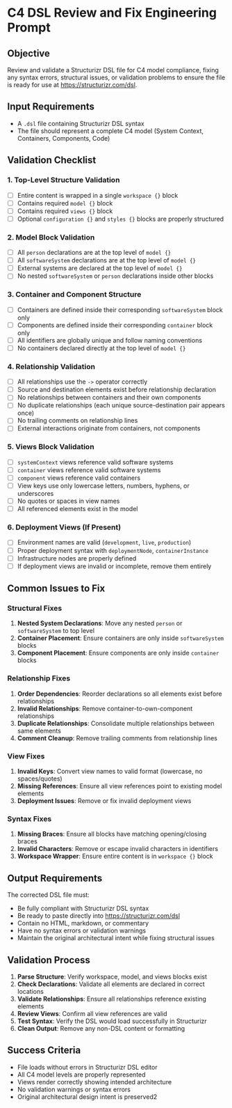 # C4 DSL Review and Fix Engineering Prompt

## Objective
Review and validate a Structurizr DSL file for C4 model compliance, fixing any syntax errors, structural issues, or validation problems to ensure the file is ready for use at https://structurizr.com/dsl.

## Input Requirements
- A `.dsl` file containing Structurizr DSL syntax
- The file should represent a complete C4 model (System Context, Containers, Components, Code)

## Validation Checklist

### 1. Top-Level Structure Validation
- [ ] Entire content is wrapped in a single `workspace {}` block
- [ ] Contains required `model {}` block
- [ ] Contains required `views {}` block
- [ ] Optional `configuration {}` and `styles {}` blocks are properly structured

### 2. Model Block Validation
- [ ] All `person` declarations are at the top level of `model {}`
- [ ] All `softwareSystem` declarations are at the top level of `model {}`
- [ ] External systems are declared at the top level of `model {}`
- [ ] No nested `softwareSystem` or `person` declarations inside other blocks

### 3. Container and Component Structure
- [ ] Containers are defined inside their corresponding `softwareSystem` block only
- [ ] Components are defined inside their corresponding `container` block only
- [ ] All identifiers are globally unique and follow naming conventions
- [ ] No containers declared directly at the top level of `model {}`

### 4. Relationship Validation
- [ ] All relationships use the `->` operator correctly
- [ ] Source and destination elements exist before relationship declaration
- [ ] No relationships between containers and their own components
- [ ] No duplicate relationships (each unique source-destination pair appears once)
- [ ] No trailing comments on relationship lines
- [ ] External interactions originate from containers, not components

### 5. Views Block Validation
- [ ] `systemContext` views reference valid software systems
- [ ] `container` views reference valid software systems
- [ ] `component` views reference valid containers
- [ ] View keys use only lowercase letters, numbers, hyphens, or underscores
- [ ] No quotes or spaces in view names
- [ ] All referenced elements exist in the model

### 6. Deployment Views (If Present)
- [ ] Environment names are valid (`development`, `live`, `production`)
- [ ] Proper deployment syntax with `deploymentNode`, `containerInstance`
- [ ] Infrastructure nodes are properly defined
- [ ] If deployment views are invalid or incomplete, remove them entirely

## Common Issues to Fix

### Structural Fixes
1. **Nested System Declarations**: Move any nested `person` or `softwareSystem` to top level
2. **Container Placement**: Ensure containers are only inside `softwareSystem` blocks
3. **Component Placement**: Ensure components are only inside `container` blocks

### Relationship Fixes
1. **Order Dependencies**: Reorder declarations so all elements exist before relationships
2. **Invalid Relationships**: Remove container-to-own-component relationships
3. **Duplicate Relationships**: Consolidate multiple relationships between same elements
4. **Comment Cleanup**: Remove trailing comments from relationship lines

### View Fixes
1. **Invalid Keys**: Convert view names to valid format (lowercase, no spaces/quotes)
2. **Missing References**: Ensure all view references point to existing model elements
3. **Deployment Issues**: Remove or fix invalid deployment views

### Syntax Fixes
1. **Missing Braces**: Ensure all blocks have matching opening/closing braces
2. **Invalid Characters**: Remove or escape invalid characters in identifiers
3. **Workspace Wrapper**: Ensure entire content is in `workspace {}` block

## Output Requirements

The corrected DSL file must:
- Be fully compliant with Structurizr DSL syntax
- Be ready to paste directly into https://structurizr.com/dsl
- Contain no HTML, markdown, or commentary
- Have no syntax errors or validation warnings
- Maintain the original architectural intent while fixing structural issues

## Validation Process

1. **Parse Structure**: Verify workspace, model, and views blocks exist
2. **Check Declarations**: Validate all elements are declared in correct locations
3. **Validate Relationships**: Ensure all relationships reference existing elements
4. **Review Views**: Confirm all view references are valid
5. **Test Syntax**: Verify the DSL would load successfully in Structurizr
6. **Clean Output**: Remove any non-DSL content or formatting

## Success Criteria

- File loads without errors in Structurizr DSL editor
- All C4 model levels are properly represented
- Views render correctly showing intended architecture
- No validation warnings or syntax errors
- Original architectural design intent is preserved2